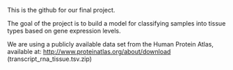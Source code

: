 This is the github for our final project.

The goal of the project is to build a model for classifying samples into tissue types based on gene expression levels. 

We are using a publicly available data set from the Human Protein Atlas, available at:
http://www.proteinatlas.org/about/download
(transcript_rna_tissue.tsv.zip)
